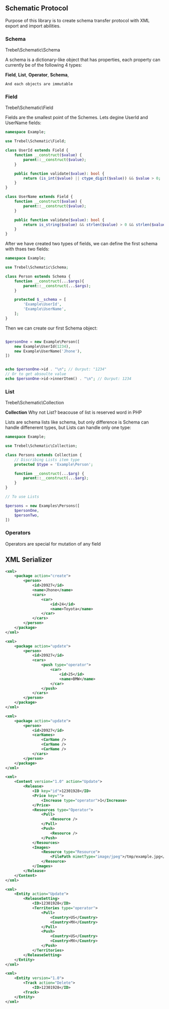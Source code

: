 ## Schematic Protocol

Purpose of this library is to create schema transfer protocol with XML export and import abilities.

### Schema

Trebel\Schematic\Schema

A schema is a dictionary-like object that has properties, each property can currently be of the following 4 types:

**Field**,
**List**,
**Operator**,
**Schema**,

`And each objects are immutable`

### Field

Trebel\Schematic\Field

Fields are the smallest point of the Schemes. Lets degine UserId and UserName fields:


```php
namespace Example;

use Trebel\Schematic\Field;

class UserId extends Field {
    function __construct($value) {
        parent::__construct($value);
    }

    public function validate($value): bool {
        return (is_int($value) || ctype_digit($value)) && $value > 0;
    }
}

class UserName extends Field {
    function __construct($value) {
        parent::__construct($value);
    }

    public function validate($value): bool {
        return is_string($value) && strlen($value) > 0 && strlen($value) < 255;
    }
}
```

After we have created two types of fields, we can define the first schema with thses two fields:


```php
namespace Example;

use Trebel\Schematic\Schema;

class Person extends Schema {
    function __construct(...$args){
        parent::__construct(...$args);
    }

    protected $__schema = [
        'Example\UserId',
        'Example\UserName',
    ];
}
```

Then we can create our first Schema object:

```php

$personOne = new Example\Person([
    new Example\UserId(1234),
    new Example\UserName('Jhone'),
])


echo $personOne->id . "\n"; // Ourput: "1234"
// Or to get absoulte value
echo $personOne->id->innerItem() . "\n"; // Ourput: 1234
```

### List

Trebel\Schematic\Collection

__Collection__ Why not List? beacouse of list is reserved word in PHP

Lists are schema lists like schema, but only difference is Schema can handle diffenerent types, but Lists can handle only one type:

```php
namespace Example;

use Trebel\Schematic\Collection;

class Persons extends Collection {
    // Discribing Lists item type
    protected $type = 'Example\Person';

    function __construct(...$arg) {
        parent::__construct(...$arg);
    }
}

// To use Lists

$persons = new Examples\Persons([
    $personOne,
    $personTwo,
])

```

### Operators

Operators are special for mutation of any field

## XML Serializer


```xml
<xml>
    <package action="create">
        <person>
            <id>20927</id>
            <name>Jhone</name>
            <cars>
                <car>
                    <id>24</id>
                    <name>Toyota</name>
                </car>
            </cars>
        </person>
    </package>
</xml>
```



```xml
<xml>
    <package action="update">
        <person>
            <id>20927</id>
            <cars>
                <push type="operator">
                    <car>
                        <id>25</id>
                        <name>BMW</name>
                    </car>
                </push>
            </cars>
        </person>
    </package>
</xml>
```



```xml
<xml>
    <package action="update">
        <person>
            <id>20927</id>
            <carNames>
                <CarName />
                <CarName />
                <CarName />
            </cars>
        </person>
    </package>
</xml>
```


```xml
<xml>
    <Content version="1.0" action="Update">
        <Release>
            <ID key="id">12301928</ID>
            <Price key="">
                <Increase type="operator">1</Increase>
            </Price>
            <Resources type="Operator">
                <Pull>
                    <Resource />
                </Pull>
                <Push>
                    <Resource />
                </Push>
            </Resources>
            <Images>
                <Resource type="Resource">
                    <FilePath mimetType="image/jpeg">/tmp/example.jpg</FilePath>
                </Resource>
            </Images>
        </Release>
    </Content>
</xml>
```

```xml
<xml>
    <Entity action="Update">
        <ReleaseSetting>
            <ID>12301928</ID>
            <Territories type="operator">
                <Pull>
                    <Country>US</Country>
                    <Country>MX</Country>
                </Pull>
                <Push>
                    <Country>US</Country>
                    <Country>MX</Country>
                </Push>
            </Territories>
        </ReleaseSetting>
    </Entity>
</xml>
```

```xml
<xml>
    <Entity version="1.0">
        <Track action="Delete">
            <ID>12301928</ID>
        <Track>
    </Entity>
</xml>
```

